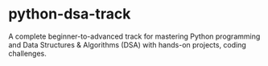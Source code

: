 # python-dsa-track
A complete beginner-to-advanced track for mastering Python programming and Data Structures &amp; Algorithms (DSA) with hands-on projects, coding challenges.
